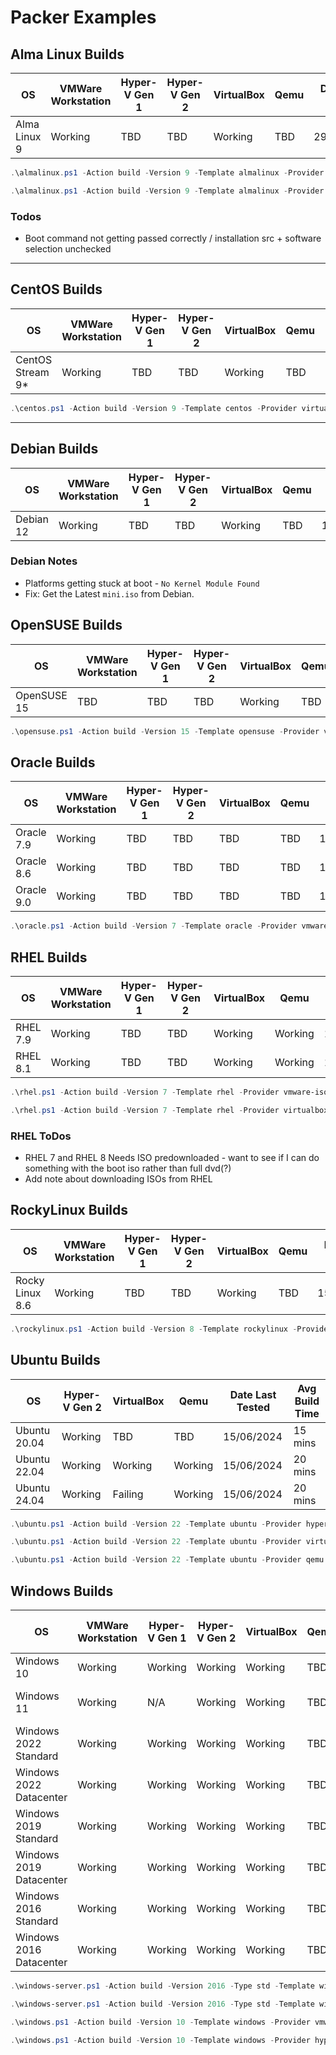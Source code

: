 # Packer Examples

## Alma Linux Builds

| OS           | VMWare Workstation | Hyper-V Gen 1 | Hyper-V Gen 2 | VirtualBox | Qemu | Date Last Tested | Avg Build Time |
|--------------|--------------------|---------------|---------------|------------|------|------------------|----------------|
| Alma Linux 9 | Working            | TBD           | TBD           | Working    | TBD  | 29/06/2024       | 15 - 30 mins   |

```powershell
.\almalinux.ps1 -Action build -Version 9 -Template almalinux -Provider virtualbox-iso
```

```powershell
.\almalinux.ps1 -Action build -Version 9 -Template almalinux -Provider vmware-iso
```

### Todos

- Boot command not getting passed correctly / installation src + software selection unchecked

---

## CentOS Builds

| OS               | VMWare Workstation | Hyper-V Gen 1 | Hyper-V Gen 2 | VirtualBox | Qemu | Date Last Tested | Avg Build Time |
|------------------|--------------------|---------------|---------------|------------|------|------------------|----------------|
| CentOS Stream 9* | Working            | TBD           | TBD           | Working    | TBD  | 15/07/2024       |                |

```powershell
.\centos.ps1 -Action build -Version 9 -Template centos -Provider virtualbox-iso
```

---

## Debian Builds

| OS        | VMWare Workstation | Hyper-V Gen 1 | Hyper-V Gen 2 | VirtualBox | Qemu | Date Last Tested | Avg Build Time |
|-----------|--------------------|---------------|---------------|------------|------|------------------|----------------|
| Debian 12 | Working            | TBD           | TBD           | Working    | TBD  | 15/06/2024       |                |

### Debian Notes

- Platforms getting stuck at boot - `No Kernel Module Found`
- Fix: Get the Latest `mini.iso` from Debian.

## OpenSUSE Builds

| OS          | VMWare Workstation | Hyper-V Gen 1 | Hyper-V Gen 2 | VirtualBox | Qemu | Date Last Tested | Avg Build Time |
|-------------|--------------------|---------------|---------------|------------|------|------------------|----------------|
| OpenSUSE 15 | TBD                | TBD           | TBD           | Working    | TBD  | 15/06/2024       | 17 mins        |

```powershell
.\opensuse.ps1 -Action build -Version 15 -Template opensuse -Provider virtualbox-iso
```

## Oracle Builds

| OS         | VMWare Workstation | Hyper-V Gen 1 | Hyper-V Gen 2 | VirtualBox | Qemu | Date Last Tested | Avg Build Time |
|------------|--------------------|---------------|---------------|------------|------|------------------|----------------|
| Oracle 7.9 | Working            | TBD           | TBD           | TBD        | TBD  | 15/06/2024       | 25 mins        |
| Oracle 8.6 | Working            | TBD           | TBD           | TBD        | TBD  | 15/06/2024       |                |
| Oracle 9.0 | Working            | TBD           | TBD           | TBD        | TBD  | 15/06/2024       |                |

```powershell
.\oracle.ps1 -Action build -Version 7 -Template oracle -Provider vmware-iso
```

## RHEL Builds

| OS       | VMWare Workstation | Hyper-V Gen 1 | Hyper-V Gen 2 | VirtualBox | Qemu    | Date Last Tested | Avg Build Time |
|----------|--------------------|---------------|---------------|------------|---------|------------------|----------------|
| RHEL 7.9 | Working            | TBD           | TBD           | Working    | Working | 15/06/2024       |                |
| RHEL 8.1 | Working            | TBD           | TBD           | Working    | Working | 15/06/2024       | 45 mins        |

```powershell
.\rhel.ps1 -Action build -Version 7 -Template rhel -Provider vmware-iso
```

```powershell
.\rhel.ps1 -Action build -Version 7 -Template rhel -Provider virtualbox-iso
```

### RHEL ToDos

- RHEL 7 and RHEL 8 Needs ISO predownloaded - want to see if I can do something with the boot iso rather than full dvd(?)
- Add note about downloading ISOs from RHEL

## RockyLinux Builds

| OS              | VMWare Workstation | Hyper-V Gen 1 | Hyper-V Gen 2 | VirtualBox | Qemu | Date Last Tested | Avg Build Time |
|-----------------|--------------------|---------------|---------------|------------|------|------------------|----------------|
| Rocky Linux 8.6 | Working            | TBD           | TBD           | Working    | TBD  | 15/06/2024       | 15-25 mins     |

```powershell
.\rockylinux.ps1 -Action build -Version 8 -Template rockylinux -Provider virtualbox-iso
```

## Ubuntu Builds

| OS           | Hyper-V Gen 2 | VirtualBox | Qemu    | Date Last Tested | Avg Build Time |
|--------------|---------------|------------|---------|------------------|----------------|
| Ubuntu 20.04 | Working       | TBD        | TBD     | 15/06/2024       | 15 mins        |
| Ubuntu 22.04 | Working       | Working    | Working | 15/06/2024       | 20 mins        |
| Ubuntu 24.04 | Working       | Failing    | Working | 15/06/2024       | 20 mins        |

```powershell
.\ubuntu.ps1 -Action build -Version 22 -Template ubuntu -Provider hyperv-iso
```

```powershell
.\ubuntu.ps1 -Action build -Version 22 -Template ubuntu -Provider virtualbox-iso
```

```powershell
.\ubuntu.ps1 -Action build -Version 22 -Template ubuntu -Provider qemu
```

## Windows Builds

| OS                      | VMWare Workstation | Hyper-V Gen 1 | Hyper-V Gen 2 | VirtualBox | Qemu | Date Last Tested | Avg Build Time |
|-------------------------|--------------------|---------------|---------------|------------|------|------------------|----------------|
| Windows 10              | Working            | Working       | Working       | Working    | TBD  | 16/06/2024       | 45mins - 1hr   |
| Windows 11              | Working            | N/A           | Working       | Working    | TBD  | 16/06/2024       | 12 - 45 mins   |
| Windows 2022 Standard   | Working            | Working       | Working       | Working    | TBD  | 16/06/2024       | 10 - 20 mins   |
| Windows 2022 Datacenter | Working            | Working       | Working       | Working    | TBD  | 16/06/2024       | 10 - 20 mins   |
| Windows 2019 Standard   | Working            | Working       | Working       | Working    | TBD  | 16/06/2024       | 10 - 20 mins   |
| Windows 2019 Datacenter | Working            | Working       | Working       | Working    | TBD  | 16/06/2024       | 10 - 20 mins   |
| Windows 2016 Standard   | Working            | Working       | Working       | Working    | TBD  | 16/06/2024       | 10 - 20 mins   |
| Windows 2016 Datacenter | Working            | Working       | Working       | Working    | TBD  | 16/06/2024       | 10 - 20 mins   |

```powershell
.\windows-server.ps1 -Action build -Version 2016 -Type std -Template windows-server -Provider vmware-iso
```

```powershell
.\windows-server.ps1 -Action build -Version 2016 -Type std -Template windows-server -Provider hyperv-iso -Generation 2
```

```powershell
.\windows.ps1 -Action build -Version 10 -Template windows -Provider vmware-iso
```

```powershell
.\windows.ps1 -Action build -Version 10 -Template windows -Provider hyperv-iso -Generation 2
```
